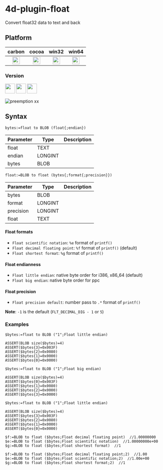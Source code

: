 # 4d-plugin-float
Convert float32 data to text and back

## Platform

| carbon | cocoa | win32 | win64 |
|:------:|:-----:|:---------:|:---------:|
|<img src="https://cloud.githubusercontent.com/assets/1725068/22371562/1b091f0a-e4db-11e6-8458-8653954a7cce.png" width="24" height="24" />|<img src="https://cloud.githubusercontent.com/assets/1725068/22371562/1b091f0a-e4db-11e6-8458-8653954a7cce.png" width="24" height="24" />|<img src="https://cloud.githubusercontent.com/assets/1725068/22371562/1b091f0a-e4db-11e6-8458-8653954a7cce.png" width="24" height="24" />|<img src="https://cloud.githubusercontent.com/assets/1725068/22371562/1b091f0a-e4db-11e6-8458-8653954a7cce.png" width="24" height="24" />|

### Version

<img src="https://cloud.githubusercontent.com/assets/1725068/18940649/21945000-8645-11e6-86ed-4a0f800e5a73.png" width="32" height="32" /> <img src="https://cloud.githubusercontent.com/assets/1725068/18940648/2192ddba-8645-11e6-864d-6d5692d55717.png" width="32" height="32" /> <img src="https://user-images.githubusercontent.com/1725068/41266195-ddf767b2-6e30-11e8-9d6b-2adf6a9f57a5.png" width="32" height="32" />

![preemption xx](https://user-images.githubusercontent.com/1725068/41327179-4e839948-6efd-11e8-982b-a670d511e04f.png)

## Syntax

```
bytes:=float to BLOB (float{;endian})
```

Parameter|Type|Description
------------|------------|----
float|TEXT|
endian|LONGINT|
bytes|BLOB|

```
float:=BLOB to float (bytes{;format{;precision}})
```

Parameter|Type|Description
------------|------------|----
bytes|BLOB|
format|LONGINT|
precision|LONGINT|
float|TEXT|

#### Float formats

* ``Float scientific notation``: ``%e`` format of ``printf()``  
* ``Float decimal floating point``: ``%f`` format of ``printf()`` (default)  
* ``Float shortest format``: ``%g`` format of ``printf()``  

#### Float endianness

* ``Float little endian``: native byte order for i386, x86_64 (default)
* ``Float big endian``: native byte order for ppc    

#### Float precision

* ``Float precision default``: number pass to ``.*`` format of ``printf()``  

**Note**: ``-1`` is the default (``FLT_DECIMAL_DIG - 1`` or ``5``)

### Examples

```
$bytes:=float to BLOB ("1";Float little endian)

ASSERT(BLOB size($bytes)=4)
ASSERT($bytes{3}=0x003F)
ASSERT($bytes{2}=0x0080)
ASSERT($bytes{1}=0x0000)
ASSERT($bytes{0}=0x0000)

$bytes:=float to BLOB ("1";Float big endian)

ASSERT(BLOB size($bytes)=4)
ASSERT($bytes{0}=0x003F)
ASSERT($bytes{1}=0x0080)
ASSERT($bytes{2}=0x0000)
ASSERT($bytes{3}=0x0000)
```

```
$bytes:=float to BLOB ("1";Float little endian)

ASSERT(BLOB size($bytes)=4)
ASSERT($bytes{3}=0x003F)
ASSERT($bytes{2}=0x0080)
ASSERT($bytes{1}=0x0000)
ASSERT($bytes{0}=0x0000)

$f:=BLOB to float ($bytes;Float decimal floating point)  //1.00000000
$e:=BLOB to float ($bytes;Float scientific notation)  //1.00000000e+00
$g:=BLOB to float ($bytes;Float shortest format)  //1

$f:=BLOB to float ($bytes;Float decimal floating point;2)  //1.00
$e:=BLOB to float ($bytes;Float scientific notation;2)  //1.00e+00
$g:=BLOB to float ($bytes;Float shortest format;2)  //1
```
